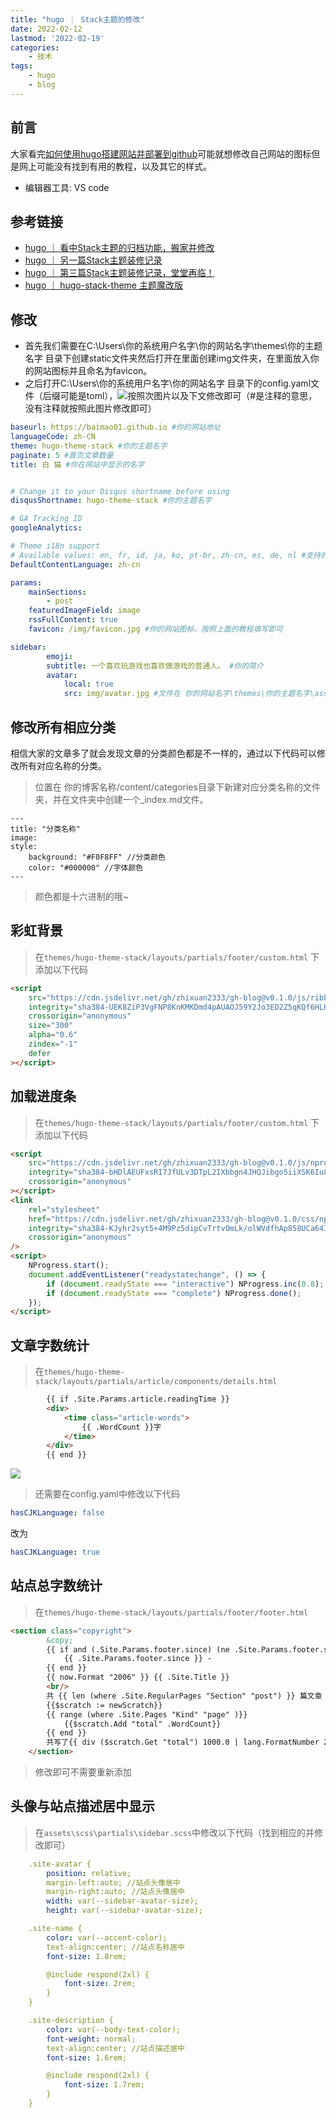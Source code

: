 ```yaml
---
title: "hugo ｜ Stack主题的修改"
date: 2022-02-12
lastmod: '2022-02-19'
categories:
    - 技术
tags:
    - hugo
    - blog
---
```


## 前言
大家看完[如何使用hugo搭建网站并部署到github](https://baimao01.github.io/2022/如何使用hugo搭建网站并部署到github/)可能就想修改自己网站的图标但是网上可能没有找到有用的教程，以及其它的样式。
- 编辑器工具: VS code
## 参考链接
- [hugo ｜ 看中Stack主题的归档功能，搬家并修改](https://mantyke.icu/2021/f9f0ec87/)
- [hugo ｜ 另一篇Stack主题装修记录](https://mantyke.icu/2021/a08f1963/)
- [hugo ｜ 第三篇Stack主题装修记录，堂堂再临！](https://mantyke.icu/2022/stack-theme-furnish03/)
- [hugo ｜ hugo-stack-theme 主题魔改版](https://mantyke.icu/2022/stack-theme-mod/#%E5%85%B6%E4%BB%96%E5%8F%82%E8%80%83)
## 修改
- 首先我们需要在C:\Users\你的系统用户名字\你的网站名字\themes\你的主题名字 目录下创建static文件夹然后打开在里面创建img文件夹，在里面放入你的网站图标并且命名为favicon。
- 之后打开C:\Users\你的系统用户名字\你的网站名字 目录下的config.yaml文件（后缀可能是toml），![](主题修改.png)按照次图片以及下文修改即可（#是注释的意思，没有注释就按照此图片修改即可）
```yaml
baseurl: https://baimao01.github.io #你的网站地址
languageCode: zh-CN
theme: hugo-theme-stack #你的主题名字
paginate: 5 #首页文章数量
title: 白 猫 #你在网站中显示的名字


# Change it to your Disqus shortname before using
disqusShortname: hugo-theme-stack #你的主题名字

# GA Tracking ID
googleAnalytics:

# Theme i18n support
# Available values: en, fr, id, ja, ko, pt-br, zh-cn, es, de, nl #支持的语言
DefaultContentLanguage: zh-cn
```
```yaml
params:
    mainSections:
        - post
    featuredImageField: image
    rssFullContent: true
    favicon: /img/favicon.jpg #你的网站图标，按照上面的教程填写即可
```
```yaml
sidebar:
        emoji: 
        subtitle: 一个喜欢玩游戏也喜欢做游戏的普通人。 #你的简介
        avatar:
            local: true
            src: img/avatar.jpg #文件在 你的网站名字\themes\你的主题名字\assets\img目录下，默认可能没有也可能有，随便找一张你想当作头像的图片放进去并命名为avatar即可（jpg是文件后缀按照你的后缀填写即可）
```
## 修改所有相应分类
相信大家的文章多了就会发现文章的分类颜色都是不一样的，通过以下代码可以修改所有对应名称的分类。
>位置在 你的博客名称/content/categories目录下新建对应分类名称的文件夹，并在文件夹中创建一个_index.md文件。
```
---
title: "分类名称"
image: 
style:
    background: "#F0F8FF" //分类颜色
    color: "#000000" //字体颜色
---
```
>颜色都是十六进制的哦~
## 彩虹背景
>在`themes/hugo-theme-stack/layouts/partials/footer/custom.html` 下添加以下代码
```html
<script
    src="https://cdn.jsdelivr.net/gh/zhixuan2333/gh-blog@v0.1.0/js/ribbon.min.js"
    integrity="sha384-UEK8ZiP3VgFNP8KnKMKDmd4pAUAOJ59Y2Jo3ED2Z5qKQf6HLHovMxq7Beb9CLPUe"
    crossorigin="anonymous"
    size="300"
    alpha="0.6"
    zindex="-1"
    defer
></script>
```
## 加载进度条
>在`themes/hugo-theme-stack/layouts/partials/footer/custom.html` 下添加以下代码
```html
<script
    src="https://cdn.jsdelivr.net/gh/zhixuan2333/gh-blog@v0.1.0/js/nprogress.min.js"
    integrity="sha384-bHDlAEUFxsRI7JfULv3DTpL2IXbbgn4JHQJibgo5iiXSK6Iu8muwqHANhun74Cqg"
    crossorigin="anonymous"
></script>
<link
    rel="stylesheet"
    href="https://cdn.jsdelivr.net/gh/zhixuan2333/gh-blog@v0.1.0/css/nprogress.css"
    integrity="sha384-KJyhr2syt5+4M9Pz5dipCvTrtvOmLk/olWVdfhAp858UCa64Ia5GFpTN7+G4BWpE"
    crossorigin="anonymous"
/>
<script>
    NProgress.start();
    document.addEventListener("readystatechange", () => {
        if (document.readyState === "interactive") NProgress.inc(0.8);
        if (document.readyState === "complete") NProgress.done();
    });
</script>
```
## 文章字数统计
>在`themes/hugo-theme-stack/layouts/partials/article/components/details.html`
```html
        {{ if .Site.Params.article.readingTime }}
        <div>
            <time class="article-words">
                {{ .WordCount }}字
            </time>
        </div>
        {{ end }}
```
![](文章字数统计.png)
>还需要在config.yaml中修改以下代码
```yaml
hasCJKLanguage: false 
```
改为
```yaml
hasCJKLanguage: true
```
## 站点总字数统计
>在`themes/hugo-theme-stack/layouts/partials/footer/footer.html`
```html
<section class="copyright">
        &copy; 
        {{ if and (.Site.Params.footer.since) (ne .Site.Params.footer.since (int (now.Format "2006"))) }}
            {{ .Site.Params.footer.since }} - 
        {{ end }}
        {{ now.Format "2006" }} {{ .Site.Title }}
        <br/>
        共 {{ len (where .Site.RegularPages "Section" "post") }} 篇文章
        {{$scratch := newScratch}}
        {{ range (where .Site.Pages "Kind" "page" )}}
            {{$scratch.Add "total" .WordCount}}
        {{ end }}
        共写了{{ div ($scratch.Get "total") 1000.0 | lang.FormatNumber 2 }}k字.
    </section>
```
>修改即可不需要重新添加
## 头像与站点描述居中显示
>在`assets\scss\partials\sidebar.scss`中修改以下代码（找到相应的并修改即可）
```yaml
	.site-avatar {
        position: relative;
        margin-left:auto; //站点头像居中
		margin-right:auto; //站点头像居中
        width: var(--sidebar-avatar-size);
        height: var(--sidebar-avatar-size);

	.site-name {
        color: var(--accent-color);
        text-align:center; //站点名称居中
        font-size: 1.8rem;

        @include respond(2xl) {
            font-size: 2rem;
        }
    }

	.site-description {
        color: var(--body-text-color);
        font-weight: normal;
        text-align:center; //站点描述居中
        font-size: 1.6rem;

        @include respond(2xl) {
            font-size: 1.7rem;
        }
    }
```
